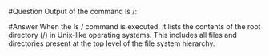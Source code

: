 #Question
Output of the command ls /:

#Answer
When the ls / command is executed, it lists the contents of the root directory (/) in Unix-like operating systems. This includes all files and directories present at the top level of the file system hierarchy.
